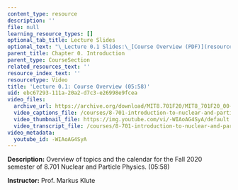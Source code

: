 ```yaml
---
content_type: resource
description: ''
file: null
learning_resource_types: []
optional_tab_title: Lecture Slides
optional_text: "\_Lecture 0.1 Slides:\_[Course Overview (PDF)](resources/mit8_701f20_lec0-1)"
parent_title: Chapter 0. Introduction
parent_type: CourseSection
related_resources_text: ''
resource_index_text: ''
resourcetype: Video
title: 'Lecture 0.1: Course Overview (05:58)'
uid: ebc67293-111a-20a2-d7c3-e26998e9fcea
video_files:
  archive_url: https://archive.org/download/MIT8.701F20/MIT8_701F20_00-01_CourseOverview_300k.mp4
  video_captions_file: /courses/8-701-introduction-to-nuclear-and-particle-physics-fall-2020/96c84d556c0a57d7be8ea8405ddcdec8_-WIAoAG4SyA.vtt
  video_thumbnail_file: https://img.youtube.com/vi/-WIAoAG4SyA/default.jpg
  video_transcript_file: /courses/8-701-introduction-to-nuclear-and-particle-physics-fall-2020/b2e9299f1bb93e92f0e539b06c50c119_-WIAoAG4SyA.pdf
video_metadata:
  youtube_id: -WIAoAG4SyA
---
```


**Description:** Overview of topics and the calendar for the Fall 2020 semester of 8.701 Nuclear and Particle Physics. (05:58)

**Instructor:** Prof. Markus Klute